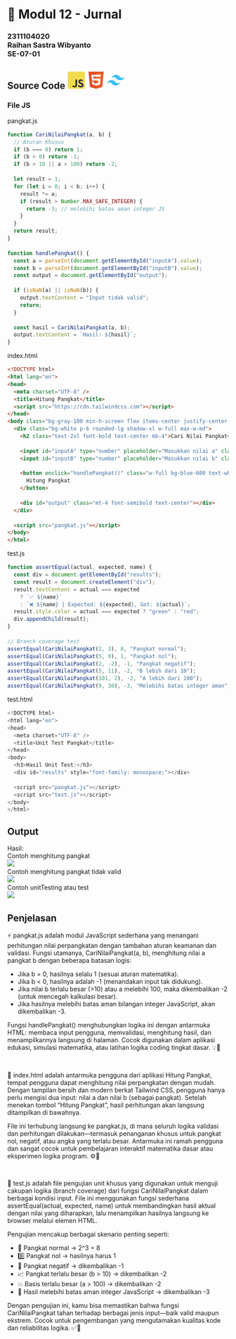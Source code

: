 # 📘 Modul 12 - Jurnal

### 2311104020<br> Raihan Sastra Wibyanto<br> SE-07-01

##  Source Code <img src="https://github.com/devicons/devicon/blob/master/icons/javascript/javascript-original.svg" title="JavaScript" alt="JavaScript" width="40" height="40"/> <img src="https://github.com/devicons/devicon/blob/master/icons/html5/html5-original.svg" title="HTML5" alt="HTML5" width="40" height="40"/> <img src="https://github.com/devicons/devicon/blob/master/icons/tailwindcss/tailwindcss-original.svg" title="TailwindCSS" alt="TailwindCSS" width="40" height="40"/> 

### File JS
pangkat.js
```js
function CariNilaiPangkat(a, b) {
  // Aturan Khusus
  if (b === 0) return 1;
  if (b < 0) return -1;
  if (b > 10 || a > 100) return -2;

  let result = 1;
  for (let i = 0; i < b; i++) {
    result *= a;
    if (result > Number.MAX_SAFE_INTEGER) {
      return -3; // melebihi batas aman integer JS
    }
  }
  return result;
}

function handlePangkat() {
  const a = parseInt(document.getElementById("inputA").value);
  const b = parseInt(document.getElementById("inputB").value);
  const output = document.getElementById("output");

  if (isNaN(a) || isNaN(b)) {
    output.textContent = "Input tidak valid";
    return;
  }

  const hasil = CariNilaiPangkat(a, b);
  output.textContent = `Hasil: ${hasil}`;
}

```
index.html
```html
<!DOCTYPE html>
<html lang="en">
<head>
  <meta charset="UTF-8" />
  <title>Hitung Pangkat</title>
  <script src="https://cdn.tailwindcss.com"></script>
</head>
<body class="bg-gray-100 min-h-screen flex items-center justify-center p-6">
  <div class="bg-white p-6 rounded-lg shadow-xl w-full max-w-md">
    <h2 class="text-2xl font-bold text-center mb-4">Cari Nilai Pangkat</h2>

    <input id="inputA" type="number" placeholder="Masukkan nilai a" class="w-full mb-3 p-2 border rounded" />
    <input id="inputB" type="number" placeholder="Masukkan nilai b" class="w-full mb-3 p-2 border rounded" />

    <button onclick="handlePangkat()" class="w-full bg-blue-600 text-white py-2 rounded hover:bg-blue-700">
      Hitung Pangkat
    </button>

    <div id="output" class="mt-4 font-semibold text-center"></div>
  </div>

  <script src="pangkat.js"></script>
</body>
</html>

```
test.js
```js
function assertEqual(actual, expected, name) {
  const div = document.getElementById("results");
  const result = document.createElement("div");
  result.textContent = actual === expected
    ? `✅ ${name}`
    : `❌ ${name} | Expected: ${expected}, Got: ${actual}`;
  result.style.color = actual === expected ? "green" : "red";
  div.appendChild(result);
}

// Branch coverage test
assertEqual(CariNilaiPangkat(2, 3), 8, "Pangkat normal");
assertEqual(CariNilaiPangkat(5, 0), 1, "Pangkat nol");
assertEqual(CariNilaiPangkat(2, -2), -1, "Pangkat negatif");
assertEqual(CariNilaiPangkat(5, 11), -2, "B lebih dari 10");
assertEqual(CariNilaiPangkat(101, 2), -2, "A lebih dari 100");
assertEqual(CariNilaiPangkat(9, 30), -3, "Melebihi batas integer aman");

```
test.html
```js
<!DOCTYPE html>
<html lang="en">
<head>
  <meta charset="UTF-8" />
  <title>Unit Test Pangkat</title>
</head>
<body>
  <h3>Hasil Unit Test:</h3>
  <div id="results" style="font-family: monospace;"></div>

  <script src="pangkat.js"></script>
  <script src="test.js"></script>
</body>
</html>

```

## Output
Hasil:<br>
Contoh menghitung pangkat<br>
<img src="https://github.com/user-attachments/assets/8c2e19df-cac3-44b0-ab7b-60c52f7b293d" width=300><br>
Contoh menghitung pangkat tidak valid<br>
<img src="https://github.com/user-attachments/assets/a75adcbc-4e82-4cc1-be2b-e6d2ea1596ac" width=300><br>
Contoh unitTesting atau test<br>
<img src="https://github.com/user-attachments/assets/c4c4e886-4046-4878-8e2f-1acea8b26eb9" width=300><br>

## Penjelasan
⚡ pangkat.js adalah modul JavaScript sederhana yang menangani perhitungan nilai perpangkatan dengan tambahan aturan keamanan dan validasi. Fungsi utamanya, CariNilaiPangkat(a, b), menghitung nilai a pangkat b dengan beberapa batasan logis:
<ul>
  <li>
    Jika b = 0, hasilnya selalu 1 (sesuai aturan matematika).    
  </li>
  <li>
    Jika b < 0, hasilnya adalah -1 (menandakan input tak didukung).    
  </li>
  <li>
    Jika nilai b terlalu besar (>10) atau a melebihi 100, maka dikembalikan -2 (untuk mencegah kalkulasi besar).
  </li>
  <li>
    Jika hasilnya melebihi batas aman bilangan integer JavaScript, akan dikembalikan -3.
  </li>
</ul>
<p>
Fungsi handlePangkat() menghubungkan logika ini dengan antarmuka HTML: membaca input pengguna, memvalidasi, menghitung hasil, dan menampilkannya langsung di halaman. Cocok digunakan dalam aplikasi edukasi, simulasi matematika, atau latihan logika coding tingkat dasar. 💡🔢
</p>
<br>
<p>
  🧮 index.html adalah antarmuka pengguna dari aplikasi Hitung Pangkat, tempat pengguna dapat menghitung nilai perpangkatan dengan mudah. Dengan tampilan bersih dan modern berkat Tailwind CSS, pengguna hanya perlu mengisi dua input: nilai a dan nilai b (sebagai pangkat). Setelah menekan tombol “Hitung Pangkat”, hasil perhitungan akan langsung ditampilkan di bawahnya.
</p>
<p>
  File ini terhubung langsung ke pangkat.js, di mana seluruh logika validasi dan perhitungan dilakukan—termasuk penanganan khusus untuk pangkat nol, negatif, atau angka yang terlalu besar. Antarmuka ini ramah pengguna dan sangat cocok untuk pembelajaran interaktif matematika dasar atau eksperimen logika program. ⚙️📘
</p>
<br>
<p>
🧪 test.js adalah file pengujian unit khusus yang digunakan untuk menguji cakupan logika (branch coverage) dari fungsi CariNilaiPangkat dalam berbagai kondisi input. File ini menggunakan fungsi sederhana assertEqual(actual, expected, name) untuk membandingkan hasil aktual dengan nilai yang diharapkan, lalu menampilkan hasilnya langsung ke browser melalui elemen HTML.
</p>
<p>      
Pengujian mencakup berbagai skenario penting seperti:
</p>
<ul> 
  <li>
    🔁 Pangkat normal → 2^3 = 8    
  </li>
  <li>
    0️⃣ Pangkat nol → hasilnya harus 1    
  </li>
  <li>
    🚫 Pangkat negatif → dikembalikan -1
  </li>
  <li>
    📈 Pangkat terlalu besar (b > 10) → dikembalikan -2
  </li>
  <li>
    💥 Basis terlalu besar (a > 100) → dikembalikan -2    
  </li>
  <li>
    🧨 Hasil melebihi batas aman integer JavaScript → dikembalikan -3
  </li>
</ul>
<p>
Dengan pengujian ini, kamu bisa memastikan bahwa fungsi CariNilaiPangkat tahan terhadap berbagai jenis input—baik valid maupun ekstrem. Cocok untuk pengembangan yang mengutamakan kualitas kode dan reliabilitas logika. ✅🔎
</p>
